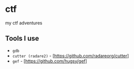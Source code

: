 # ctf
my ctf adventures


## Tools I use
* `gdb`
* `cutter (radare2)` - [https://github.com/radareorg/cutter]
* `gef` - [https://github.com/hugsy/gef]
